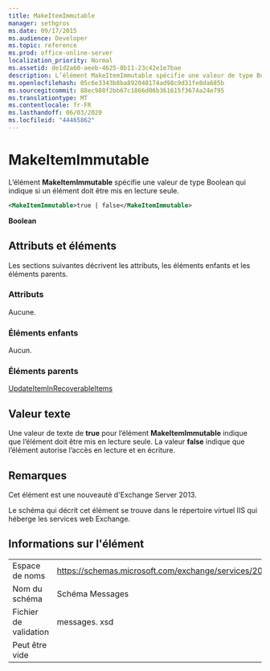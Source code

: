 ```yaml
---
title: MakeItemImmutable
manager: sethgros
ms.date: 09/17/2015
ms.audience: Developer
ms.topic: reference
ms.prod: office-online-server
localization_priority: Normal
ms.assetid: de1d2a60-aeeb-4625-8b11-23c42e1e7bae
description: L’élément MakeItemImmutable spécifie une valeur de type Boolean qui indique si un élément doit être mis en lecture seule.
ms.openlocfilehash: 05c6e3343b8ba892048174ad98c9d31fe8da685b
ms.sourcegitcommit: 88ec988f2bb67c1866d06b361615f3674a24e795
ms.translationtype: MT
ms.contentlocale: fr-FR
ms.lasthandoff: 06/03/2020
ms.locfileid: "44465862"
---
```

# <a name="makeitemimmutable"></a>MakeItemImmutable

L’élément **MakeItemImmutable** spécifie une valeur de type Boolean qui indique si un élément doit être mis en lecture seule. 
  
```XML
<MakeItemImmutable>true | false</MakeItemImmutable>
```

 **Boolean**
## <a name="attributes-and-elements"></a>Attributs et éléments

Les sections suivantes décrivent les attributs, les éléments enfants et les éléments parents.
  
### <a name="attributes"></a>Attributs

Aucune.
  
### <a name="child-elements"></a>Éléments enfants

Aucun.
  
### <a name="parent-elements"></a>Éléments parents

[UpdateItemInRecoverableItems](updateiteminrecoverableitems.md)
  
## <a name="text-value"></a>Valeur texte

Une valeur de texte de **true** pour l’élément **MakeItemImmutable** indique que l’élément doit être mis en lecture seule. La valeur **false** indique que l’élément autorise l’accès en lecture et en écriture. 
  
## <a name="remarks"></a>Remarques

Cet élément est une nouveauté d'Exchange Server 2013.
  
Le schéma qui décrit cet élément se trouve dans le répertoire virtuel IIS qui héberge les services web Exchange.
  
## <a name="element-information"></a>Informations sur l'élément

|||
|:-----|:-----|
|Espace de noms  <br/> |https://schemas.microsoft.com/exchange/services/2006/messages  <br/> |
|Nom du schéma  <br/> |Schéma Messages  <br/> |
|Fichier de validation  <br/> |messages. xsd  <br/> |
|Peut être vide  <br/> ||
   

